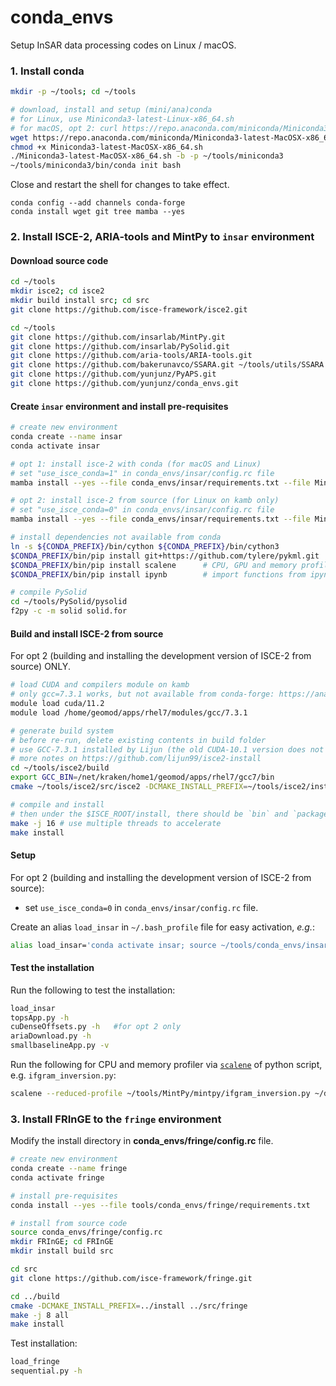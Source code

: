 # conda_envs

Setup InSAR data processing codes on Linux / macOS.

### 1. Install conda

```bash
mkdir -p ~/tools; cd ~/tools

# download, install and setup (mini/ana)conda
# for Linux, use Miniconda3-latest-Linux-x86_64.sh
# for macOS, opt 2: curl https://repo.anaconda.com/miniconda/Miniconda3-latest-MacOSX-x86_64.sh -o Miniconda3-latest-MacOSX-x86_64.sh
wget https://repo.anaconda.com/miniconda/Miniconda3-latest-MacOSX-x86_64.sh
chmod +x Miniconda3-latest-MacOSX-x86_64.sh
./Miniconda3-latest-MacOSX-x86_64.sh -b -p ~/tools/miniconda3
~/tools/miniconda3/bin/conda init bash
```

Close and restart the shell for changes to take effect.

```
conda config --add channels conda-forge
conda install wget git tree mamba --yes
```

### 2. Install ISCE-2, ARIA-tools and MintPy to `insar` environment

#### Download source code

```bash
cd ~/tools
mkdir isce2; cd isce2
mkdir build install src; cd src
git clone https://github.com/isce-framework/isce2.git

cd ~/tools
git clone https://github.com/insarlab/MintPy.git
git clone https://github.com/insarlab/PySolid.git
git clone https://github.com/aria-tools/ARIA-tools.git
git clone https://github.com/bakerunavco/SSARA.git ~/tools/utils/SSARA
git clone https://github.com/yunjunz/PyAPS.git
git clone https://github.com/yunjunz/conda_envs.git
```

#### Create `insar` environment and install pre-requisites

```bash
# create new environment
conda create --name insar
conda activate insar

# opt 1: install isce-2 with conda (for macOS and Linux)
# set "use_isce_conda=1" in conda_envs/insar/config.rc file
mamba install --yes --file conda_envs/insar/requirements.txt --file MintPy/docs/conda.txt --file ARIA-tools/requirements.txt isce2 

# opt 2: install isce-2 from source (for Linux on kamb only)
# set "use_isce_conda=0" in conda_envs/insar/config.rc file
mamba install --yes --file conda_envs/insar/requirements.txt --file MintPy/docs/conda.txt --file ARIA-tools/requirements.txt --file conda_envs/isce2/requirements.txt

# install dependencies not available from conda
ln -s ${CONDA_PREFIX}/bin/cython ${CONDA_PREFIX}/bin/cython3
$CONDA_PREFIX/bin/pip install git+https://github.com/tylere/pykml.git
$CONDA_PREFIX/bin/pip install scalene      # CPU, GPU and memory profiler
$CONDA_PREFIX/bin/pip install ipynb        # import functions from ipynb files

# compile PySolid
cd ~/tools/PySolid/pysolid
f2py -c -m solid solid.for
```

#### Build and install ISCE-2 from source

For opt 2 (building and installing the development version of ISCE-2 from source) ONLY.

```bash
# load CUDA and compilers module on kamb
# only gcc=7.3.1 works, but not available from conda-forge: https://anaconda.org/conda-forge/gcc_linux-64/files?type=conda
module load cuda/11.2
module load /home/geomod/apps/rhel7/modules/gcc/7.3.1

# generate build system
# before re-run, delete existing contents in build folder
# use GCC-7.3.1 installed by Lijun (the old CUDA-10.1 version does not like GCC-7.5; GCC-7.3.0 also does not work, do not know why)
# more notes on https://github.com/lijun99/isce2-install
cd ~/tools/isce2/build
export GCC_BIN=/net/kraken/home1/geomod/apps/rhel7/gcc7/bin
cmake ~/tools/isce2/src/isce2 -DCMAKE_INSTALL_PREFIX=~/tools/isce2/install -DCMAKE_CUDA_FLAGS="-arch=sm_60" -DCMAKE_PREFIX_PATH=${CONDA_PREFIX} -DCMAKE_BUILD_TYPE=Release -DCMAKE_C_COMPILER=${GCC_BIN}/gcc -DCMAKE_CXX_COMPILER=${GCC_BIN}/g++ -DCMAKE_Fortran_COMPILER=${GCC_BIN}/gfortran

# compile and install
# then under the $ISCE_ROOT/install, there should be `bin` and `packages` folder
make -j 16 # use multiple threads to accelerate
make install
```

#### Setup

For opt 2 (building and installing the development version of ISCE-2 from source): 

+ set `use_isce_conda=0` in `conda_envs/insar/config.rc` file.

Create an alias `load_insar` in `~/.bash_profile` file for easy activation, _e.g._:

```bash
alias load_insar='conda activate insar; source ~/tools/conda_envs/insar/config.rc'
```

#### Test the installation

Run the following to test the installation:

```bash
load_insar
topsApp.py -h
cuDenseOffsets.py -h   #for opt 2 only
ariaDownload.py -h
smallbaselineApp.py -v
```

Run the following for CPU and memory profiler via [`scalene`](https://github.com/emeryberger/scalene) of python script, e.g. `ifgram_inversion.py`:

```bash
scalene --reduced-profile ~/tools/MintPy/mintpy/ifgram_inversion.py ~/data/test/FernandinaSenDT128/mintpy/inputs/ifgramStack.h5 -w no
```

### 3. Install FRInGE to the `fringe` environment

Modify the install directory in **conda_envs/fringe/config.rc** file.

```bash
# create new environment
conda create --name fringe
conda activate fringe

# install pre-requisites
conda install --yes --file tools/conda_envs/fringe/requirements.txt

# install from source code
source conda_envs/fringe/config.rc
mkdir FRInGE; cd FRInGE
mkdir install build src

cd src
git clone https://github.com/isce-framework/fringe.git

cd ../build
cmake -DCMAKE_INSTALL_PREFIX=../install ../src/fringe
make -j 8 all
make install
```

Test installation:

```bash
load_fringe
sequential.py -h
```
